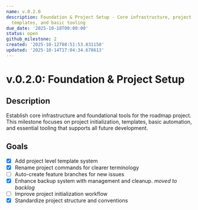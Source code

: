 ```yaml
---
name: v.0.2.0
description: Foundation & Project Setup - Core infrastructure, project initialization,
  templates, and basic tooling
due_date: '2025-10-18T00:00:00'
status: open
github_milestone: 2
created: '2025-10-12T08:51:53.831150'
updated: '2025-10-14T17:04:34.678613'
---
```


# v.0.2.0: Foundation & Project Setup

## Description

Establish core infrastructure and foundational tools for the roadmap project. This milestone focuses on project initialization, templates, basic automation, and essential tooling that supports all future development.

## Goals

- [x] Add project level template system
- [x] Rename project commands for clearer terminology  
- [ ] Auto-create feature branches for new issues
- [x] Enhance backup system with management and cleanup. *moved to backlog*
- [ ] Improve project initialization workflow
- [x] Standardize project structure and conventions

